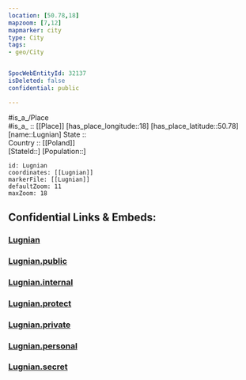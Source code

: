 ```yaml
---
location: [50.78,18] 
mapzoom: [7,12] 
mapmarker: city 
type: City
tags:
- geo/City


SpocWebEntityId: 32137
isDeleted: false
confidential: public

---
```

#is_a_/Place  
#is_a_ :: [[Place]] 
[has_place_longitude::18] 
[has_place_latitude::50.78] 
[name::Lugnian] 
State ::  
Country :: [[Poland]]  
[StateId::] 
[Population::] 



```leaflet
id: Lugnian
coordinates: [[Lugnian]] 
markerFile: [[Lugnian]] 
defaultZoom: 11 
maxZoom: 18
```


## Confidential Links & Embeds: 

### [Lugnian](/_Standards/Earth/Continent/Europe/Europe~East/Poland/Provinces~Poland/Opole/City/Lugnian.md) 

### [Lugnian.public](/_public/Earth/Continent/Europe/Europe~East/Poland/Provinces~Poland/Opole/City/Lugnian.public.md) 

### [Lugnian.internal](/_internal/Earth/Continent/Europe/Europe~East/Poland/Provinces~Poland/Opole/City/Lugnian.internal.md) 

### [Lugnian.protect](/_protect/Earth/Continent/Europe/Europe~East/Poland/Provinces~Poland/Opole/City/Lugnian.protect.md) 

### [Lugnian.private](/_private/Earth/Continent/Europe/Europe~East/Poland/Provinces~Poland/Opole/City/Lugnian.private.md) 

### [Lugnian.personal](/_personal/Earth/Continent/Europe/Europe~East/Poland/Provinces~Poland/Opole/City/Lugnian.personal.md) 

### [Lugnian.secret](/_secret/Earth/Continent/Europe/Europe~East/Poland/Provinces~Poland/Opole/City/Lugnian.secret.md)

